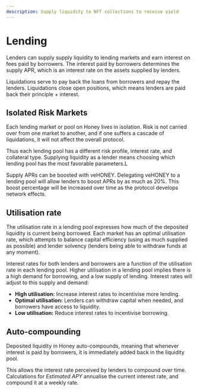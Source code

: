 ```yaml
---
description: Supply liquidity to NFT collections to receive yield
---
```


# Lending

Lenders can supply supply liquidity to lending markets and earn interest on fees paid by borrowers. The interest paid by borrowers determines the supply APR, which is an interest rate on the assets supplied by lenders.

Liquidations serve to pay back the loans from borrowers and repay the lenders. Liquidations close open positions, which means lenders are paid back their principle + interest.

## Isolated Risk Markets

Each lending market or pool on Honey lives in isolation. Risk is not carried over from one market to another, and if one suffers a cascade of liquidations, it will not affect the overall protocol.

Thus each lending pool has a different risk profile, interest rate, and collateral type. Supplying liquidity as a lender means choosing which lending pool has the most favorable parameters.L

Supply APRs can be boosted with veHONEY. Delegating veHONEY to a lending pool will allow lenders to boost APRs by as much as 20%. This boost percentage will be increased over time as the protocol develops network effects.

## Utilisation rate

The utilisation rate in a lending pool expresses how much of the deposited liquidity is current being borrowed. Each market has an optimal utilisation rate, which attempts to balance capital efficiency (using as much supplied as possible) and lender solvency (lenders being able to withdraw funds at any moment).

Interest rates for both lenders and borrowers are a function of the utilisation rate in each lending pool. Higher utilisation in a lending pool implies there is a high demand for borrowing, and a low supply of lending. Interest rates will adjust to this supply and demand:

* **High utilisation:** Increase interest rates to incentivise more lending.
* **Optimal utilisation:** Lenders can withdraw capital when needed, and borrowers have access to liquidity.
* **Low utilisation:** Reduce interest rates to incentivise borrowing.

## Auto-compounding

Deposited liquidity in Honey auto-compounds, meaning that whenever interest is paid by borrowers, it is immediately added back in the liquidity pool.

This allows the interest rate perceived by lenders to compound over time. Calculations for _Estimated APY_ annualise the current interest rate, and compound it at a weekly rate.
